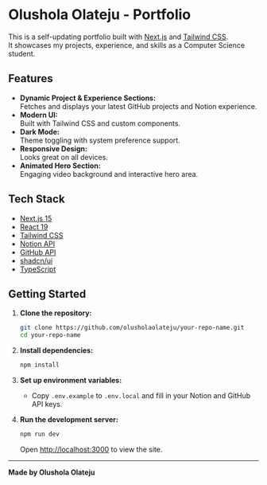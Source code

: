 # Olushola Olateju - Portfolio

This is a self-updating portfolio built with [Next.js](https://nextjs.org/) and [Tailwind CSS](https://tailwindcss.com/).  
It showcases my projects, experience, and skills as a Computer Science student.

## Features

- **Dynamic Project & Experience Sections:**  
  Fetches and displays your latest GitHub projects and Notion experience.
- **Modern UI:**  
  Built with Tailwind CSS and custom components.
- **Dark Mode:**  
  Theme toggling with system preference support.
- **Responsive Design:**  
  Looks great on all devices.
- **Animated Hero Section:**  
  Engaging video background and interactive hero area.

## Tech Stack

- [Next.js 15](https://nextjs.org/)
- [React 19](https://react.dev/)
- [Tailwind CSS](https://tailwindcss.com/)
- [Notion API](https://developers.notion.com/)
- [GitHub API](https://docs.github.com/en/rest)
- [shadcn/ui](https://ui.shadcn.com/)
- [TypeScript](https://www.typescriptlang.org/)

## Getting Started

1. **Clone the repository:**

   ```sh
   git clone https://github.com/olusholaolateju/your-repo-name.git
   cd your-repo-name
   ```

2. **Install dependencies:**

   ```sh
   npm install
   ```

3. **Set up environment variables:**

   - Copy `.env.example` to `.env.local` and fill in your Notion and GitHub API keys.

4. **Run the development server:**
   ```sh
   npm run dev
   ```
   Open [http://localhost:3000](http://localhost:3000) to view the site.

---

**Made by Olushola Olateju**
